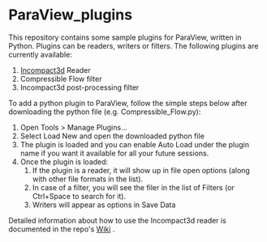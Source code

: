 # ParaView_plugins
This repository contains some sample plugins for ParaView, written in Python. Plugins can be readers, writers or filters. The following plugins are currently available:
1. [Incompact3d](https://www.incompact3d.com/) Reader
2. Compressible Flow filter
3. Incompact3d post-processing filter


To add a python plugin to ParaView, follow the simple steps below after downloading the python file (e.g. Compressible_Flow.py):
1. Open Tools > Manage Plugins...
2. Select Load New and open the downloaded python file 
3. The plugin is loaded and you can enable Auto Load under the plugin name if you want it available for all your future sessions.
4. Once the plugin is loaded:
   1. If the plugin is a reader, it will show up in file open options (along with other file formats in the list). 
   2. In case of a filter, you will see the filer in the list of Filters (or Ctrl+Space to search for it).
   3. Writers will appear as options in Save Data 

Detailed information about how to use the Incompact3d reader is documented in the repo's [Wiki](https://github.com/rajesh-ae/ParaView_plugins/wiki) . 
